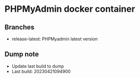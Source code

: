 # PHPMyAdmin docker container

## Branches
- release-latest: PHPMyadmin latest version

## Dump note
- Update last build to dump
- Last build: 20230421094900